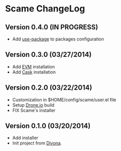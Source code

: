 # Scame ChangeLog

## Version 0.4.0 (IN PROGRESS)

- Add [use-package](https://github.com/jwiegley/use-package) to packages configuration

## Version 0.3.0 (03/27/2014)

- Add [EVM](https://github.com/rejeep/evm) installation
- Add [Cask](https://github.com/cask/cask) installation

## Version 0.2.0 (03/22/2014)

- Customization in $HOME/config/scame/user.el file
- Setup [Drone.io](https://drone.io) build
- FIX Scame's installer

## Version 0.1.0 (03/20/2014)

- Add installer
- Init project from [Divona](https://github.com/nlamirault/divona).
